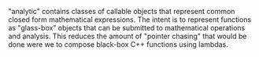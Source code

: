 "analytic" contains classes of callable objects that represent common closed form mathematical expressions.
The intent is to represent functions as "glass-box" objects that can be submitted to mathematical operations and analysis.
This reduces the amount of "pointer chasing" that would be done were we to compose black-box C++ functions using lambdas.